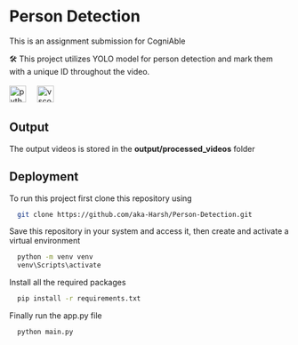 # Person Detection
This is an assignment submission for CogniAble

🛠️ This project utilizes YOLO model for person detection and mark them with a unique ID throughout the video. <br>
<br><img src="https://cdn.jsdelivr.net/gh/devicons/devicon/icons/python/python-original.svg" height="30" alt="python logo"  />
<img width="12" />
<img src="https://cdn.jsdelivr.net/gh/devicons/devicon/icons/vscode/vscode-original.svg" height="30" alt="vscode logo"  />
<img width="12" />


## Output 
The output videos is stored in the **output/processed_videos** folder

## Deployment

To run this project first clone this repository using

```bash
  git clone https://github.com/aka-Harsh/Person-Detection.git
```

Save this repository in your system and access it, then create and activate a virtual environment
```bash
  python -m venv venv
  venv\Scripts\activate
```

Install all the required packages 
```bash
  pip install -r requirements.txt
```

Finally run the app.py file
```bash
  python main.py
```
